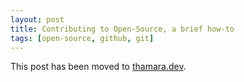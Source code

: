 ```yaml
---
layout: post
title: Contributing to Open-Source, a brief how-to
tags: [open-source, github, git]
---
```


This post has been moved to [thamara.dev](https://thamara.dev/posts/contributing-to-open-source/).
